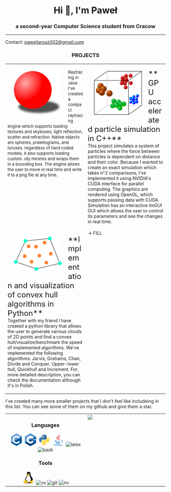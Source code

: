 <h1 align="center">Hi 👋, I'm Paweł</h1>
<h3 align="center"> a second-year Computer Science student from Cracow</h3>

---

Contact: paweljarosz002@gmail.com


<h3 align="center"> PROJECTS </h3>
<table>
<tr>
<td valign="top" width="50%">
  <a href="https://github.com/pawel002/Raytracing">
    <img src="https://github.com/pawel002/pawel002/blob/main/assets/g7734.png?raw=true" width=150/ style="float:left; padding: 20px;" >
  </a>
<p>
 <font size="2">  Raytracing in Java <br/>
I've created a compact raytracing engine which supports loading textures and skyboxes, light reflection, scatter and refraction. Native objects are spheres, pralellograms, and toruses. regardless of hard coded models, it also supports loading custom .obj meshes and wraps them in a bounding box. The engine allows the user to move in real time and write it to a png file at any time.
</p>
</td>
<td valign="top" width="50%">
  <a href="https://github.com/pawel002/ParticleSystem">
    <img src="https://github.com/pawel002/pawel002/blob/main/assets/g9648.png?raw=true" width=150/  style="float:left; padding: 20px;">
  </a>
<p>
  <font size="5px"> **GPU accelerated particle simulation in C++** </font> <br/>
This project simulates a system of particles where the force between particles is dependent on distance and their color. Because I wanted to create an exact simulation which takes n^2 comparisons, I've implemented it using NVIDIA's CUDA interface for parallel computing. The graphics are rendered using OpenGL, which supports passing data with CUDA. Simulation has an interactive ImGUI GUI which allows the user to control its parameters and see the changes in real time.
</p>
</td>
</tr>
<tr>
<td valign="top" width="50%">
  <a href="https://github.com/pawel002/Convex-Hull">
    <img src="https://github.com/pawel002/pawel002/blob/main/assets/g7962.png?raw=true" width=150/ style="float:left; padding: 20px;">
  </a>
<p>
    <font size="5px"> **Implementation and visualization of convex hull algorithms in Python** </font> <br/>
Together with my friend I have created a python library that allows the user to generate various clouds of 2D points and find a convex hull/visualize/benchmark the speed of implemented algorithms. We've implemented the following algorithms: Jarvis, Grahams, Chan, Divide and Conquer, Upper-lower hull, Quickhull and Increment. For, more detailed description, you can check the documentation although it's in Polish.
</p>
</td>
<td valign="top" width="50%">
-> FILL
</td>
</tr>
</table>

I've created many more smaller projects that I don't feel like includeing in this list. You can see some of them on my github and give them a star.

<table>
<tr>
<td valign="top" width="50%">
<h3 align="center"> Languages </h3>

<div align="center">
<img src="https://raw.githubusercontent.com/devicons/devicon/master/icons/c/c-original.svg" alt="c" width="40" height="40"/> 
<img src="https://raw.githubusercontent.com/devicons/devicon/master/icons/cplusplus/cplusplus-original.svg" alt="cplusplus" width="40" height="40"/>
<img src="https://raw.githubusercontent.com/devicons/devicon/master/icons/python/python-original.svg" alt="python" width="40" height="40"/>
<img src="https://raw.githubusercontent.com/devicons/devicon/master/icons/java/java-original.svg" alt="java" width="40" height="40"/>
<img src="https://upload.wikimedia.org/wikipedia/commons/9/92/LaTeX_logo.svg" alt="latex" width="96" height="40"/>
<img src="https://www.vectorlogo.zone/logos/gnu_bash/gnu_bash-icon.svg" alt="bash" width="40" height="40"/>
</div>

<h3 align="center"> Tools </h3>
  <div align="center">
<img src="https://raw.githubusercontent.com/devicons/devicon/master/icons/linux/linux-original.svg" alt="linux" width="40" height="40"/> 
<img src="https://upload.wikimedia.org/wikipedia/commons/2/2c/Visual_Studio_Icon_2022.svg" alt="vs" width="40" height="40"/>
<img src="https://upload.wikimedia.org/wikipedia/commons/9/91/Octicons-mark-github.svg" alt="git" width="40" height="40"/>
<img src="https://upload.wikimedia.org/wikipedia/commons/3/3a/Neovim-mark.svg" alt="nv" width="40" height="40"/>
  </div>
</td>
  <td valign="top" width="50%">
    <img src="https://github-readme-stats.vercel.app/api/top-langs/?username=pawel002&hide=css,plpgsql&layout=compact&theme=radical" width="500" />
  </td>
</tr>
</table>
